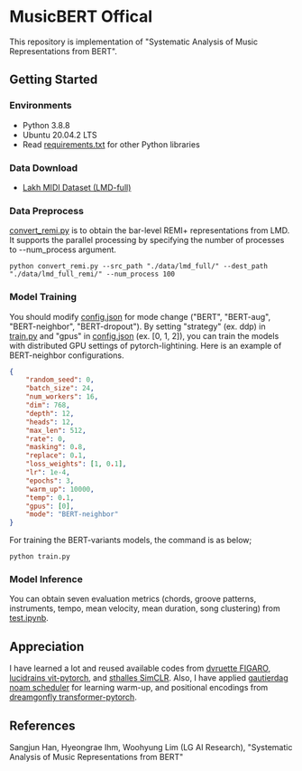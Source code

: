 # MusicBERT Offical

This repository is implementation of "Systematic Analysis of Music Representations from BERT".


## Getting Started

### Environments

* Python 3.8.8
* Ubuntu 20.04.2 LTS
* Read [requirements.txt](/requirements.txt) for other Python libraries

### Data Download

* [Lakh MIDI Dataset (LMD-full)](https://colinraffel.com/projects/lmd/)

### Data Preprocess

[convert_remi.py](/convert_remi.py) is to obtain the bar-level REMI+ representations from LMD. It supports the parallel processing by specifying the number of processes to --num_process argument.
```
python convert_remi.py --src_path "./data/lmd_full/" --dest_path "./data/lmd_full_remi/" --num_process 100
```

### Model Training
You should modify [config.json](/config.json) for mode change ("BERT", "BERT-aug", "BERT-neighbor", "BERT-dropout"). By setting "strategy" (ex. ddp) in [train.py](/train.py) and "gpus" in [config.json](/config.json) (ex. [0, 1, 2]), you can train the models with distributed GPU settings of pytorch-lightining. Here is an example of BERT-neighbor configurations.

```json
{
    "random_seed": 0,
    "batch_size": 24,
    "num_workers": 16,
    "dim": 768,
    "depth": 12,
    "heads": 12,
    "max_len": 512,
    "rate": 0,
    "masking": 0.8,
    "replace": 0.1,
    "loss_weights": [1, 0.1],
    "lr": 1e-4,
    "epochs": 3,
    "warm_up": 10000,
    "temp": 0.1,
    "gpus": [0],
    "mode": "BERT-neighbor"
}
```


For training the BERT-variants models, the command is as below;
```
python train.py
```

### Model Inference
You can obtain seven evaluation metrics (chords, groove patterns, instruments, tempo, mean velocity, mean duration, song clustering) from [test.ipynb](/test.ipynb).


## Appreciation
I have learned a lot and reused available codes from [dvruette FIGARO](https://github.com/dvruette/figaro), [lucidrains vit-pytorch](https://github.com/lucidrains/vit-pytorch), and [sthalles SimCLR](https://github.com/sthalles/SimCLR/blob/master/simclr.py). Also, I have applied [gautierdag noam scheduler](https://gist.github.com/gautierdag/925760d4295080c1860259dba43e4c01) for learning warm-up, and positional encodings from [dreamgonfly transformer-pytorch](https://github.com/dreamgonfly/transformer-pytorch/blob/master/embeddings.py).


## References
Sangjun Han, Hyeongrae Ihm, Woohyung Lim (LG AI Research), "Systematic Analysis of Music Representations from BERT"